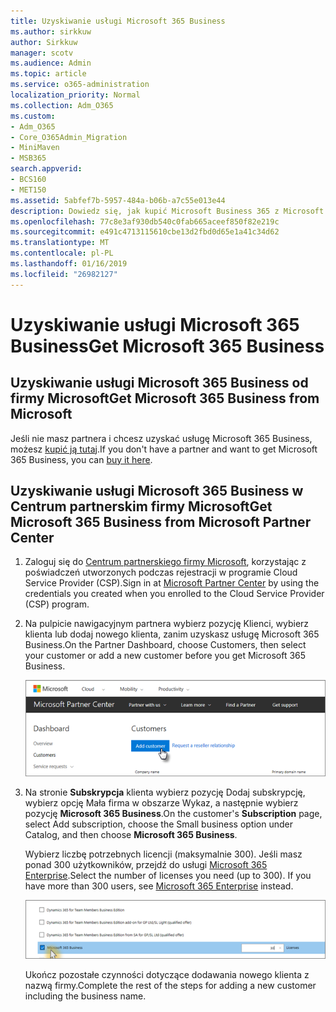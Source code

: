 ```yaml
---
title: Uzyskiwanie usługi Microsoft 365 Business
ms.author: sirkkuw
author: Sirkkuw
manager: scotv
ms.audience: Admin
ms.topic: article
ms.service: o365-administration
localization_priority: Normal
ms.collection: Adm_O365
ms.custom:
- Adm_O365
- Core_O365Admin_Migration
- MiniMaven
- MSB365
search.appverid:
- BCS160
- MET150
ms.assetid: 5abfef7b-5957-484a-b06b-a7c55e013e44
description: Dowiedz się, jak kupić Microsoft Business 365 z Microsoft Partner Center.
ms.openlocfilehash: 77c8e3af930db540c0fab665aceef850f82e219c
ms.sourcegitcommit: e491c4713115610cbe13d2fbd0d65e1a41c34d62
ms.translationtype: MT
ms.contentlocale: pl-PL
ms.lasthandoff: 01/16/2019
ms.locfileid: "26982127"
---
```

# <a name="get-microsoft-365-business"></a><span data-ttu-id="71bf3-103">Uzyskiwanie usługi Microsoft 365 Business</span><span class="sxs-lookup"><span data-stu-id="71bf3-103">Get Microsoft 365 Business</span></span>

## <a name="get-microsoft-365-business-from-microsoft"></a><span data-ttu-id="71bf3-104">Uzyskiwanie usługi Microsoft 365 Business od firmy Microsoft</span><span class="sxs-lookup"><span data-stu-id="71bf3-104">Get Microsoft 365 Business from Microsoft</span></span>

<span data-ttu-id="71bf3-105">Jeśli nie masz partnera i chcesz uzyskać usługę Microsoft 365 Business, możesz [kupić ją tutaj](https://www.microsoft.com/en-US/microsoft-365/business).</span><span class="sxs-lookup"><span data-stu-id="71bf3-105">If you don't have a partner and want to get Microsoft 365 Business, you can [buy it here](https://www.microsoft.com/en-US/microsoft-365/business).</span></span>
  
## <a name="get-microsoft-365-business-from-microsoft-partner-center"></a><span data-ttu-id="71bf3-106">Uzyskiwanie usługi Microsoft 365 Business w Centrum partnerskim firmy Microsoft</span><span class="sxs-lookup"><span data-stu-id="71bf3-106">Get Microsoft 365 Business from Microsoft Partner Center</span></span>

1. <span data-ttu-id="71bf3-107">Zaloguj się do [Centrum partnerskiego firmy Microsoft](https://go.microsoft.com/fwlink/p/?linkid=849910), korzystając z poświadczeń utworzonych podczas rejestracji w programie Cloud Service Provider (CSP).</span><span class="sxs-lookup"><span data-stu-id="71bf3-107">Sign in at [Microsoft Partner Center](https://go.microsoft.com/fwlink/p/?linkid=849910) by using the credentials you created when you enrolled to the Cloud Service Provider (CSP) program.</span></span> 
    
2. <span data-ttu-id="71bf3-108">Na pulpicie nawigacyjnym partnera wybierz pozycję Klienci, wybierz klienta lub dodaj nowego klienta, zanim uzyskasz usługę Microsoft 365 Business.</span><span class="sxs-lookup"><span data-stu-id="71bf3-108">On the Partner Dashboard, choose Customers, then select your customer or add a new customer before you get Microsoft 365 Business.</span></span>
    
    ![In the Microsoft Partner center, add a new customer.](media/ec807d07-bbd2-411f-8fe1-c644cf9a3882.png)
  
3. <span data-ttu-id="71bf3-110">Na stronie **Subskrypcja** klienta wybierz pozycję Dodaj subskrypcję, wybierz opcję Mała firma w obszarze Wykaz, a następnie wybierz pozycję **Microsoft 365 Business**.</span><span class="sxs-lookup"><span data-stu-id="71bf3-110">On the customer's **Subscription** page, select Add subscription, choose the Small business option under Catalog, and then choose **Microsoft 365 Business**.</span></span>
    
    <span data-ttu-id="71bf3-p101">Wybierz liczbę potrzebnych licencji (maksymalnie 300). Jeśli masz ponad 300 użytkowników, przejdź do usługi [Microsoft 365 Enterprise](https://go.microsoft.com/fwlink/p/?linkid=862316).</span><span class="sxs-lookup"><span data-stu-id="71bf3-p101">Select the number of licenses you need (up to 300). If you have more than 300 users, see [Microsoft 365 Enterprise](https://go.microsoft.com/fwlink/p/?linkid=862316) instead.</span></span> 
    
    ![On the New subscription page choose small business.](media/52d99e89-2175-4974-84bb-dd626048541b.png)
  
    <span data-ttu-id="71bf3-114">Ukończ pozostałe czynności dotyczące dodawania nowego klienta z nazwą firmy.</span><span class="sxs-lookup"><span data-stu-id="71bf3-114">Complete the rest of the steps for adding a new customer including the business name.</span></span>
    


